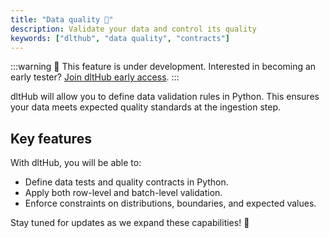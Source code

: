 ```yaml
---
title: "Data quality 🧪"
description: Validate your data and control its quality
keywords: ["dlthub", "data quality", "contracts"]
---
```


:::warning
🚧 This feature is under development. Interested in becoming an early tester? [Join dltHub early access](https://info.dlthub.com/waiting-list).
:::

dltHub will allow you to define data validation rules in Python. This ensures your data meets expected quality standards at the ingestion step.

## Key features
With dltHub, you will be able to:

* Define data tests and quality contracts in Python.
* Apply both row-level and batch-level validation.
* Enforce constraints on distributions, boundaries, and expected values.

Stay tuned for updates as we expand these capabilities! 🚀
